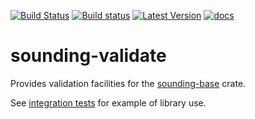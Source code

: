 [![Build Status](https://travis-ci.org/rnleach/sounding-validate.svg?branch=master)](https://travis-ci.org/rnleach/sounding-validate)
[![Build status](https://ci.appveyor.com/api/projects/status/jiq2ciuwoai20ubk/branch/master?svg=true)](https://ci.appveyor.com/project/rnleach/sounding-validate/branch/master)
[![Latest Version](https://img.shields.io/crates/v/sounding-validate.svg)](https://crates.io/crates/sounding-validate)
[![docs](https://docs.rs/sounding-validate/badge.svg)](https://docs.rs/sounding-validate)

# sounding-validate

Provides validation facilities for the
[sounding-base](https://github.com/rnleach/sounding-base.git) crate.

See [integration tests](tests/validation_test.rs) for example of library use.

